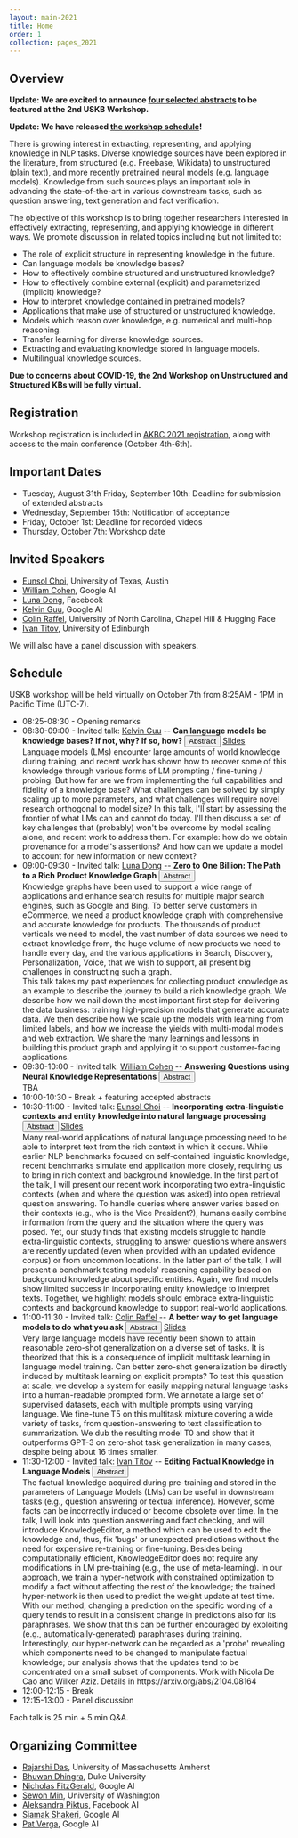 ```yaml
---
layout: main-2021
title: Home
order: 1
collection: pages_2021
---
```


## Overview

**Update: We are excited to announce [four selected abstracts](https://uskb-workshop.github.io/abstracts.html) to be featured at the 2nd USKB Workshop.**

**Update: We have released [the workshop schedule](https://uskb-workshop.github.io/#schedule)!**

There is growing interest in extracting, representing, and applying knowledge in NLP tasks. Diverse knowledge sources have been explored in the literature, from structured (e.g. Freebase, Wikidata) to unstructured (plain text), and more recently pretrained neural models (e.g. language models). Knowledge from such sources plays an important role in advancing the state-of-the-art in various downstream tasks, such as question answering, text generation and fact verification.

The objective of this workshop is to bring together researchers interested in effectively extracting, representing, and applying knowledge in different ways. We promote discussion in related topics including but not limited to:

- The role of explicit structure in representing knowledge in the future.
- Can language models be knowledge bases?
- How to effectively combine structured and unstructured knowledge?
- How to effectively combine external (explicit) and parameterized (implicit) knowledge?
- How to interpret knowledge contained in pretrained models?
- Applications that make use of structured or unstructured knowledge.
- Models which reason over knowledge, e.g. numerical and multi-hop reasoning.
- Transfer learning for diverse knowledge sources.
- Extracting and evaluating knowledge stored in language models.
- Multilingual knowledge sources.

**Due to concerns about COVID-19, the 2nd Workshop on Unstructured and Structured KBs will be fully virtual.**

## Registration
Workshop registration is included in [AKBC 2021 registration](https://na.eventscloud.com/ereg/index.php?eventid=639089&), along with access to the main conference (October 4th-6th).

## Important Dates

- ~~Tuesday, August 31th~~ Friday, September 10th:       Deadline for submission of extended abstracts
- Wednesday, September 15th:  Notification of acceptance
- Friday, October 1st:        Deadline for recorded videos
- Thursday, October 7th:  Workshop date

## Invited Speakers

- [Eunsol Choi](https://www.cs.utexas.edu/~eunsol/), University of Texas, Austin
- [William Cohen](https://wwcohen.github.io/), Google AI
- [Luna Dong](https://lunadong.com/), Facebook
- [Kelvin Guu](https://www.kelvinguu.com/), Google AI
- [Colin Raffel](https://colinraffel.com/), University of North Carolina, Chapel Hill & Hugging Face
- [Ivan Titov](http://ivan-titov.org/), University of Edinburgh

We will also have a panel discussion with speakers.

## Schedule

USKB workshop will be held virtually on October 7th from 8:25AM - 1PM in Pacific Time (UTC-7).

<div id="schedule">
    <ul>
        <li>
            08:25-08:30 - Opening remarks
        </li>
        <li>
        	08:30-09:00	- Invited talk: <a href="https://www.kelvinguu.com/" target="_blank">Kelvin Guu</a> -- <b>Can language models be knowledge bases? If not, why? If so, how?</b>
        	<button class="btn btn-outline-info btn-xs" type="button" data-toggle="collapse" data-target="#kelvin-card" aria-expanded="false" aria-controls="kelvin-card">Abstract</button>
        	<!--<a href="https://www.youtube.com/watch?v=V4nbWiPdnTE" class="btn btn-outline-info btn-xs">Video</a>-->
            <a href="https://docs.google.com/presentation/d/1NnWuAqkX04fyWjvKwpnRiY5YQQllPhnuJsTJV1KdkqA/edit?resourcekey=0-LHXPYjSdAr6p1qCHwnFhfg#slide=id.gf5583ae1f7_0_162" class="btn btn-outline-info btn-xs">Slides</a>
            <div class="collapse" id="kelvin-card"><div class="card card-body">Language models (LMs) encounter large amounts of world knowledge during training, and recent work has shown how to recover some of this knowledge through various forms of LM prompting / fine-tuning / probing. But how far are we from implementing the full capabilities and fidelity of a knowledge base? What challenges can be solved by simply scaling up to more parameters, and what challenges will require novel research orthogonal to model size? In this talk, I'll start by assessing the frontier of what LMs can and cannot do today. I'll then discuss a set of key challenges that (probably) won't be overcome by model scaling alone, and recent work to address them. For example: how do we obtain provenance for a model's assertions? And how can we update a model to account for new information or new context?</div></div>
        </li>
        <li>
			09:00-09:30	- Invited talk: <a href="https://lunadong.com/" target="_blank">Luna Dong</a> -- <b>Zero to One Billion: The Path to a Rich Product Knowledge Graph</b>
        	<button class="btn btn-outline-info btn-xs" type="button" data-toggle="collapse" data-target="#luna-card" aria-expanded="false" aria-controls="luna-card">Abstract</button>
        	<!--<a href="https://www.youtube.com/watch?v=V4nbWiPdnTE" class="btn btn-outline-info btn-xs">Video</a>-->
            <div class="collapse" id="luna-card"><div class="card card-body">Knowledge graphs have been used to support a wide range of applications and enhance search results for multiple major search engines, such as Google and Bing. To better serve customers in eCommerce, we need a product knowledge graph with comprehensive and accurate knowledge for products. The thousands of product verticals we need to model, the vast number of data sources we need to extract knowledge from, the huge volume of new products we need to handle every day, and the various applications in Search, Discovery, Personalization, Voice, that we wish to support, all present big challenges in constructing such a graph.
           	<br />
			This talk takes my past experiences for collecting product knowledge as an example to describe the journey to build a rich knowledge graph. We describe how we nail down the most important first step for delivering the data business: training high-precision models that generate accurate data. We then describe how we scale up the models with learning from limited labels, and how we increase the yields with multi-modal models and web extraction. We share the many learnings and lessons in building this product graph and applying it to support customer-facing applications.</div></div>
		</li>
		<li>
			09:30-10:00	- Invited talk: <a href="https://wwcohen.github.io/" target="_blank">William Cohen</a> -- <b>Answering Questions using Neural Knowledge Representations</b>
        	<button class="btn btn-outline-info btn-xs" type="button" data-toggle="collapse" data-target="#william-card" aria-expanded="false" aria-controls="william-card">Abstract</button>
        	<!--<a href="https://www.youtube.com/watch?v=V4nbWiPdnTE" class="btn btn-outline-info btn-xs">Video</a>-->
            <div class="collapse" id="william-card"><div class="card card-body">TBA</div></div>
		</li>
		<li>
			10:00-10:30	- Break + featuring accepted abstracts
		</li>
		<li>
			10:30-11:00	- Invited talk: <a href="https://www.cs.utexas.edu/~eunsol/" target="_blank">Eunsol Choi</a> -- <b>Incorporating extra-linguistic contexts and entity knowledge into natural language processing</b>
        	<button class="btn btn-outline-info btn-xs" type="button" data-toggle="collapse" data-target="#eunsol-card" aria-expanded="false" aria-controls="eunsol-card">Abstract</button>
        	<!--<a href="https://www.youtube.com/watch?v=V4nbWiPdnTE" class="btn btn-outline-info btn-xs">Video</a>-->
            <a href="/assets/uskb_eunsol.pdf" class="btn btn-outline-info btn-xs">Slides</a>
            <div class="collapse" id="eunsol-card"><div class="card card-body">Many real-world applications of natural language processing need to be able to interpret text from the rich context in which it occurs. While earlier NLP benchmarks focused on self-contained linguistic knowledge, recent benchmarks simulate end application more closely, requiring us to bring in rich context and background knowledge. In the first part of the talk, I will present our recent work incorporating two extra-linguistic contexts (when and where the question was asked) into open retrieval question answering. To handle queries where answer varies based on their contexts (e.g., who is the Vice President?), humans easily combine information from the query and the situation where the query was posed. Yet, our study finds that existing models struggle to handle extra-linguistic contexts, struggling to answer questions where answers are recently updated (even when provided with an updated evidence corpus) or from uncommon locations. In the latter part of the talk, I will present a benchmark testing models' reasoning capability based on background knowledge about specific entities. Again, we find models show limited success in incorporating entity knowledge to interpret texts. Together, we highlight models should embrace extra-linguistic contexts and background knowledge to support real-world applications. </div></div>
		</li>
		<li>
			11:00-11:30	- Invited talk: <a href="https://colinraffel.com/" target="_blank">Colin Raffel</a> -- <b>A better way to get language models to do what you ask</b>
        	<button class="btn btn-outline-info btn-xs" type="button" data-toggle="collapse" data-target="#colin-card" aria-expanded="false" aria-controls="colin-card">Abstract</button>
        	<!--<a href="https://www.youtube.com/watch?v=V4nbWiPdnTE" class="btn btn-outline-info btn-xs">Video</a>-->
            <a href="http://colinraffel.com/talks/uskb2021better.pdf" class="btn btn-outline-info btn-xs">Slides</a>
            <div class="collapse" id="colin-card"><div class="card card-body">Very large language models have recently been shown to attain reasonable zero-shot generalization on a diverse set of tasks. It is theorized that this is a consequence of implicit multitask learning in language model training. Can better zero-shot generalization be directly induced by multitask learning on explicit prompts? To test this question at scale, we develop a system for easily mapping natural language tasks into a human-readable prompted form. We annotate a large set of supervised datasets, each with multiple prompts using varying language. We fine-tune T5 on this multitask mixture covering a wide variety of tasks, from question-answering to text classification to summarization. We dub the resulting model T0 and show that it outperforms GPT-3 on zero-shot task generalization in many cases, despite being about 16 times smaller.</div></div>
		</li>
		<li>
			11:30-12:00	- Invited talk: <a href="http://ivan-titov.org/" target="_blank">Ivan Titov</a> -- <b>Editing Factual Knowledge in Language Models</b>
        	<button class="btn btn-outline-info btn-xs" type="button" data-toggle="collapse" data-target="#ivan-card" aria-expanded="false" aria-controls="ivan-card">Abstract</button>
        	<!--<a href="https://www.youtube.com/watch?v=V4nbWiPdnTE" class="btn btn-outline-info btn-xs">Video</a>-->
            <div class="collapse" id="ivan-card"><div class="card card-body">The factual knowledge acquired during pre-training and stored in the parameters of Language Models (LMs) can be useful in downstream tasks (e.g., question answering or textual inference). However, some facts can be incorrectly induced or become obsolete over time. In the talk, I will look into question answering and fact checking, and will introduce  KnowledgeEditor, a method which can be used to edit the knowledge and, thus, fix 'bugs' or unexpected predictions without the need for expensive re-training or fine-tuning. Besides being computationally efficient, KnowledgeEditor does not require any modifications in LM pre-training (e.g., the use of meta-learning). In our approach, we train a hyper-network with constrained optimization to modify a fact without affecting the rest of the knowledge; the trained hyper-network is then used to predict the weight update at test time. With our method, changing a prediction on the specific wording of a query tends to result in a consistent change in predictions also for its paraphrases. We show that this can be further encouraged by exploiting (e.g., automatically-generated) paraphrases during training. Interestingly, our hyper-network can be regarded as a 'probe' revealing which components need to be changed to manipulate factual knowledge; our analysis shows that the updates tend to be concentrated on a small subset of components. Work with Nicola De Cao and Wilker Aziz. Details in https://arxiv.org/abs/2104.08164</div></div>
		</li>
		<li>
			12:00-12:15	- Break
		</li>
		<li>
			12:15-13:00	- Panel discussion
		</li>
	</ul>
</div>

Each talk is 25 min + 5 min Q&A.


## Organizing Committee
- [Rajarshi Das](http://rajarshd.github.io/), University of Massachusetts Amherst
- [Bhuwan Dhingra](https://www.cs.cmu.edu/~bdhingra/), Duke University
- [Nicholas FitzGerald](http://nfitz.net/), Google AI
- [Sewon Min](https://shmsw25.github.io/), University of Washington
- [Aleksandra Piktus](https://uk.linkedin.com/in/piktus), Facebook AI
- [Siamak Shakeri](https://www.linkedin.com/in/siamak-shakeri-b0827316), Google AI
- [Pat Verga](https://people.cs.umass.edu/~pat/), Google AI

